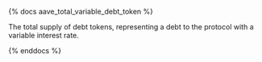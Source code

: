 {% docs aave_total_variable_debt_token %}

The total supply of debt tokens, representing a debt to the protocol with a variable interest rate.

{% enddocs %}